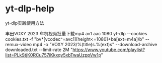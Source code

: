 # yt-dlp-help
yt-dlp实践使用方法


丰田VOXY 2023 车机视频批量下载mp4 av1 aac 1080
yt-dlp --cookies cookies.txt -f "bv*[vcodec^=avc1][height<=1080]+ba[ext=m4a]/b" --remux-video mp4 -o "VOXY 2023/%(title)s.%(ext)s" --download-archive downloaded.txt --limit-rate 2M "https://www.youtube.com/playlist?list=PLkStjK0RCu757iKkxqy5xbTwaUzppVw1p"
